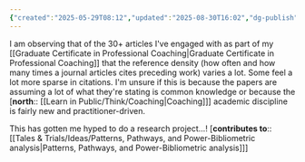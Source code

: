 ```yaml
---
{"created":"2025-05-29T08:12","updated":"2025-08-30T16:02","dg-publish":true,"dg-permalink":"9-reference-density","id":9,"dg-path":"Think/Referencing practices in coaching vary in density.md","permalink":"/9-reference-density/","dgPassFrontmatter":true,"noteIcon":"1"}
---
```


I am observing that of the 30+ articles I've engaged with as part of my [[Graduate Certificate in Professional Coaching\|Graduate Certificate in Professional Coaching]] that the reference density (how often and how many times a journal articles cites preceding work) varies a lot. Some feel a lot more sparse in citations. I'm unsure if this is because the papers are assuming a lot of what they're stating is common knowledge or because the [**north**:: [[Learn in Public/Think/Coaching\|Coaching]]] academic discipline is fairly new and practitioner-driven. 

This has gotten me hyped to do a research project...! [**contributes to**:: [[Tales & Trials/Ideas/Patterns, Pathways, and Power-Bibliometric analysis\|Patterns, Pathways, and Power-Bibliometric analysis]]]